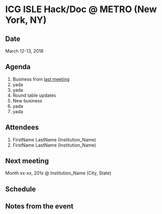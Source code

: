 # ICG ISLE Hack/Doc @ METRO (New York, NY)

## Date

March 12-13, 2018

## Agenda

1. Business from [last meeting](https://github.com/Islandora-Collaboration-Group/icg_information/blob/master/hack_docs/meetings/03_Williams_2017.md)
 1. yada
 1. yada
1. Round table updates
1. New business
 1. yada
 1. yada

## Attendees

1. FirstName LastName (Institution_Name)
1. FirstName LastName (Institution_Name)

## Next meeting

Month xx-xx, 201x @ Institution_Name (City, State)

## Schedule


## Notes from the event
